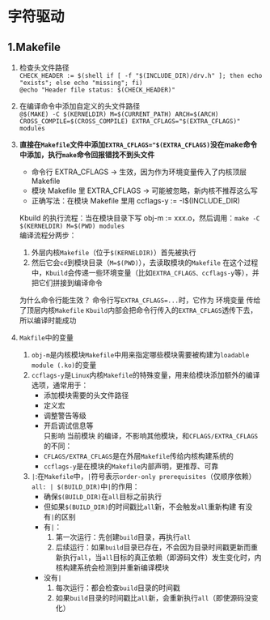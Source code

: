 # 字符驱动
## 1.Makefile
1. 检查头文件路径  
    `CHECK_HEADER := $(shell if [ -f "$(INCLUDE_DIR)/drv.h" ]; then echo "exists"; else echo "missing"; fi)`  
    `@echo "Header file status: $(CHECK_HEADER)"`
2. 在编译命令中添加自定义的头文件路径  
    `@$(MAKE) -C $(KERNELDIR) M=$(CURRENT_PATH) ARCH=$(ARCH) CROSS_COMPILE=$(CROSS_COMPILE) EXTRA_CFLAGS="$(EXTRA_CFLAGS)" modules`
3. __直接在`Makefile`文件中添加`EXTRA_CFLAGS="$(EXTRA_CFLAGS)`没在make命令中添加，执行`make`命令回报错找不到头文件__
    - 命令行 EXTRA_CFLAGS → 生效，因为作为环境变量传入了内核顶层 Makefile
    - 模块 Makefile 里 EXTRA_CFLAGS → 可能被忽略，新内核不推荐这么写
    - 正确写法：在模块 Makefile 里用 ccflags-y := -I$(INCLUDE_DIR)  
    
    Kbuild 的执行流程：当在模块目录下写 obj-m := xxx.o，然后调用：`make -C $(KERNELDIR) M=$(PWD) modules`  
    编译流程分两步：
    1. 外层内核`Makefile`（位于`$(KERNELDIR)`）首先被执行
    2. 然后它会`cd`到模块目录（`M=$(PWD)`），去读取模块的`Makefile`
    在这个过程中，`Kbuild`会传递一些环境变量（比如`EXTRA_CFLAGS、ccflags-y`等），并把它们拼接到编译命令
    
    为什么命令行能生效？
    命令行写`EXTRA_CFLAGS=...`时，它作为 环境变量 传给了顶层内核`Makefile`
    `Kbuild`内部会把命令行传入的`EXTRA_CFLAGS`透传下去，所以编译时能成功
4. `Makfile`中的变量  
    1. `obj-m`是内核模块`Makefile`中用来指定哪些模块需要被构建为`loadable module (.ko)`的变量
    2. `ccflags-y`是`Linux`内核`Makefile`的特殊变量，用来给模块添加额外的编译选项，通常用于：
        - 添加模块需要的头文件路径
        - 定义宏
        - 调整警告等级
        - 开启调试信息等  
        只影响 当前模块 的编译，不影响其他模块，和`CFLAGS/EXTRA_CFLAGS`的不同：
        - `CFLAGS/EXTRA_CFLAGS`是在外层`Makefile`传给内核构建系统的
        - `ccflags-y`是在模块的`Makefile`内部声明，更推荐、可靠
    3. `|`:在`Makefile`中，`|`符号表示`order-only prerequisites`（仅顺序依赖）  
        `all: | $(BUILD_DIR)`中`|`的作用：
        - 确保`$(BUILD_DIR)`在`all`目标之前执行
        - 但如果`$(BUILD_DIR)`的时间戳比`all`新，不会触发`all`重新构建
        有没有`|`的区别
        - 有`|`：
            1. 第一次运行：先创建`build`目录，再执行`all`
            2. 后续运行：如果`build`目录已存在，不会因为目录时间戳更新而重新执行`all`，当`all`目标的真正依赖（即源码文件）发生变化时，内核构建系统会检测到并重新编译模块
        - 没有`|`
            1. 每次运行：都会检查`build`目录的时间戳
            2. 如果`build`目录的时间戳比`all`新，会重新执行`all`（即使源码没变化）
